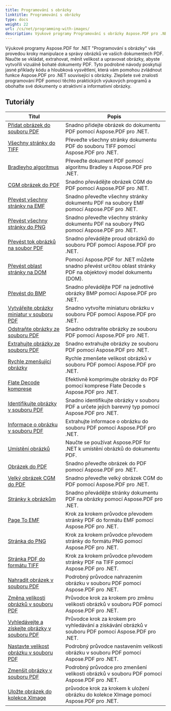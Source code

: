 ```yaml
---
title: Programování s obrázky
linktitle: Programování s obrázky
type: docs
weight: 22
url: /cs/net/programming-with-images/
description: Výukové programy Programování s obrázky Aspose.PDF pro .NET vás naučí, jak manipulovat a spravovat obrázky v dokumentech PDF.
---
```


Výukové programy Aspose.PDF for .NET "Programování s obrázky" vás provedou kroky manipulace a správy obrázků ve vašich dokumentech PDF. Naučte se vkládat, extrahovat, měnit velikost a upravovat obrázky, abyste vytvořili vizuálně bohaté dokumenty PDF. Tyto podrobné návody poskytují jasné příklady kódu a hloubková vysvětlení, která vám pomohou zvládnout funkce Aspose.PDF pro .NET související s obrázky. Zlepšete své znalosti programování PDF pomocí těchto praktických výukových programů a obohaťte své dokumenty o atraktivní a informativní obrázky.

## Tutoriály
| Titul | Popis |
| --- | --- | 
| [Přidat obrázek do souboru PDF](./add-image/) | Snadno přidejte obrázek do dokumentu PDF pomocí Aspose.PDF pro .NET. |  
| [Všechny stránky do TIFF](./all-pages-to-tiff/) | Převeďte všechny stránky dokumentu PDF do souboru TIFF pomocí Aspose.PDF pro .NET. |  
| [Bradleyho algoritmus](./bradley-algorithm/) | Převeďte dokument PDF pomocí algoritmu Bradley s Aspose.PDF pro .NET. |  
| [CGM obrázek do PDF](./cgm-image-to-pdf/) | Snadno převádějte obrázek CGM do PDF pomocí Aspose.PDF pro .NET. |  
| [Převést všechny stránky na EMF](./convert-all-pages-to-emf/) | Snadno převeďte všechny stránky dokumentu PDF na soubory EMF pomocí Aspose.PDF pro .NET. |  
| [Převést všechny stránky do PNG](./convert-all-pages-to-png/) | Snadno převeďte všechny stránky dokumentu PDF na soubory PNG pomocí Aspose.PDF pro .NET. |  
| [Převést tok obrázků na soubor PDF](./convert-image-stream-to-pdf/) | Snadno převádějte proud obrázků do souboru PDF pomocí Aspose.PDF pro .NET. |  
| [Převést oblast stránky na DOM](./convert-page-region-to-dom/) | Pomocí Aspose.PDF for .NET můžete snadno převést určitou oblast stránky PDF na objektový model dokumentu (DOM). |  
| [Převést do BMP](./convert-to-bmp/) | Snadno převádějte PDF na jednotlivé obrázky BMP pomocí Aspose.PDF pro .NET. |  
| [Vytvářejte obrázky miniatur v souboru PDF](./create-thumbnail-images/) | Snadno vytvořte miniaturu obrázku v souboru PDF pomocí Aspose.PDF pro .NET. |  
| [Odstraňte obrázky ze souboru PDF](./delete-images/) | Snadno odstraňte obrázky ze souboru PDF pomocí Aspose.PDF pro .NET. |  
| [Extrahujte obrázky ze souboru PDF](./extract-images/) | Snadno extrahujte obrázky ze souboru PDF pomocí Aspose.PDF pro .NET. |  
| [Rychle zmenšující obrázky](./fast-shrink-images/) | Rychle zmenšete velikost obrázků v souboru PDF pomocí Aspose.PDF pro .NET. |  
| [Flate Decode komprese](./flate-decode-compression/) | Efektivně komprimujte obrázky do PDF pomocí komprese Flate Decode s Aspose.PDF pro .NET. |  
| [Identifikujte obrázky v souboru PDF](./identify-images/) | Snadno identifikujte obrázky v souboru PDF a určete jejich barevný typ pomocí Aspose.PDF pro .NET. |  
| [Informace o obrázku v souboru PDF](./image-information/) | Extrahujte informace o obrázku do souboru PDF pomocí Aspose.PDF pro .NET. |  
| [Umístění obrázků](./image-placements/) | Naučte se používat Aspose.PDF for .NET k umístění obrázků do dokumentu PDF. |  
| [Obrázek do PDF](./image-to-pdf/) | Snadno převeďte obrázek do PDF pomocí Aspose.PDF pro .NET. |  
| [Velký obrázek CGM do PDF](./large-cgm-image-to-pdf/) | Snadno převeďte velký obrázek CGM do PDF pomocí Aspose.PDF pro .NET. |  
| [Stránky k obrázkům](./pages-to-images/) | Snadno převádějte stránky dokumentu PDF na obrázky pomocí Aspose.PDF pro .NET. |  
| [Page To EMF](./page-to-emf/) | Krok za krokem průvodce převodem stránky PDF do formátu EMF pomocí Aspose.PDF pro .NET. |  
| [Stránka do PNG](./page-to-png/) | Krok za krokem průvodce převodem stránky do formátu PNG pomocí Aspose.PDF pro .NET. |  
| [Stránka PDF do formátu TIFF](./page-to-tiff/) | Krok za krokem průvodce převodem stránky PDF na TIFF pomocí Aspose.PDF pro .NET. |  
| [Nahradit obrázek v souboru PDF](./replace-image/) | Podrobný průvodce nahrazením obrázku v souboru PDF pomocí Aspose.PDF pro .NET. |  
| [Změna velikosti obrázků v souboru PDF](./resize-images/) | Průvodce krok za krokem pro změnu velikosti obrázků v souboru PDF pomocí Aspose.PDF pro .NET. |  
| [Vyhledávejte a získejte obrázky v souboru PDF](./search-and-get-images/) | Průvodce krok za krokem pro vyhledávání a získávání obrázků v souboru PDF pomocí Aspose.PDF pro .NET. |  
| [Nastavte velikost obrázku v souboru PDF](./set-image-size/) | Podrobný průvodce nastavením velikosti obrázku v souboru PDF pomocí Aspose.PDF pro .NET. |  
| [Zmenšit obrázky v souboru PDF](./shrink-images/) | Podrobný průvodce pro zmenšení velikosti obrázků v souboru PDF pomocí Aspose.PDF pro .NET. |  
| [Uložte obrázek do kolekce XImage](./store-image-in-ximage-collection/) |  průvodce krok za krokem k uložení obrázku do kolekce XImage pomocí Aspose.PDF pro .NET. |  
